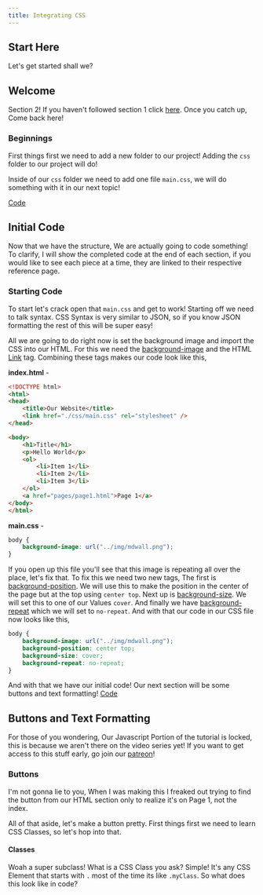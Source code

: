 ```yaml
---
title: Integrating CSS
---
```

## Start Here

Let's get started shall we?

## Welcome

Section 2! If you haven't followed section 1 click [here](section1.md). Once you catch up, Come back here!

### Beginnings

First things first we need to add a new folder to our project! Adding the `css` folder to our project will do!

Inside of our `css` folder we need to add one file `main.css`, we will do something with it in our next topic!

[Code](https://github.com/MelodicAlbuild/webdevguide/tree/master/Guides/Beginnings)

## Initial Code

Now that we have the structure, We are actually going to code something! <br>
To clarify, I will show the completed code at the end of each section, if you would like to see each piece at a time, they are linked to their respective reference page.

### Starting Code
To start let's crack open that `main.css` and get to work! Starting off we need to talk syntax. CSS Syntax is very similar to JSON, so if you know JSON formatting the rest of this will be super easy!

All we are going to do right now is set the background image and import the CSS into our HTML. For this we need the [background-image](reference.html#background-image) and the HTML [Link](reference.html#link) tag. Combining these tags makes our code look like this,

**index.html** -
```html
<!DOCTYPE html>
<html>
<head>
    <title>Our Website</title>
    <link href="./css/main.css" rel="stylesheet" />
</head>

<body>
    <h1>Title</h1>
    <p>Hello World</p>
    <ol>
        <li>Item 1</li>
        <li>Item 2</li>
        <li>Item 3</li>
    </ol>
    <a href="pages/page1.html">Page 1</a>
</body>
</html>
```

**main.css** -
```css
body {
    background-image: url("../img/mdwall.png");
}
```

If you open up this file you'll see that this image is repeating all over the place, let's fix that. To fix this we need two new tags, The first is [background-position](reference.html#background-position). We will use this to make the position in the center of the page but at the top using `center top`. Next up is [background-size](reference.html#background-size). We will set this to one of our Values `cover`. And finally we have [background-repeat](reference.html#background-repeat) which we will set to `no-repeat`. And with that our code in our CSS file now looks like this,

```css
body {
    background-image: url("../img/mdwall.png");
    background-position: center top;
    background-size: cover;
    background-repeat: no-repeat;
}
```

And with that we have our initial code! Our next section will be some buttons and text formatting!
[Code](https://github.com/MelodicAlbuild/menudocsguides/tree/master/Web%20Dev/Section%202/Initial%20Code)

## Buttons and Text Formatting

For those of you wondering, Our Javascript Portion of the tutorial is locked, this is because we aren't there on the video series yet! If you want to get access to this stuff early, go join our [patreon](https://www.patreon.com/menudocs)!

### Buttons

I'm not gonna lie to you, When I was making this I freaked out trying to find the button from our HTML section only to realize it's on Page 1, not the index. 

All of that aside, let's make a button pretty. First things first we need to learn CSS Classes, so let's hop into that.

#### Classes

Woah a super subclass! What is a CSS Class you ask? Simple! It's any CSS Element that starts with `.` most of the time its like `.myClass`. So what does this look like in code? 